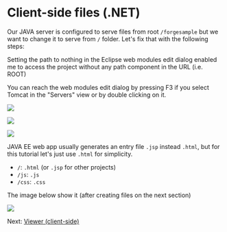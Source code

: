 # Client-side files (.NET)

Our JAVA server is configured to serve files from root `/forgesample` but we want to change it to serve from `/` folder. Let's fix that with the following steps:

Setting the path to nothing in the Eclipse web modules edit dialog enabled me to access the project without any path component in the URL (i.e. ROOT)

You can reach the web modules edit dialog by pressing F3 if you select Tomcat in the "Servers" view or by double clicking on it.

![](_media/java/Eclipse_server_root.png)


![](_media/java/Eclipse_web_module.png)


![](_media/java/Eclipse_root_empty.png)



JAVA EE web app usually generates an entry file `.jsp` instead `.html`, but for this tutorial let's just use `.html` for simplicity.

- `/`: `.html` (or `.jsp` for other projects)
- `/js`: `.js`
- `/css`: `.css`

The image below show it (after creating files on the next section)

![](_media/java/Eclipse_client_side.png)

Next: [Viewer (client-side)](viewer/viewer)